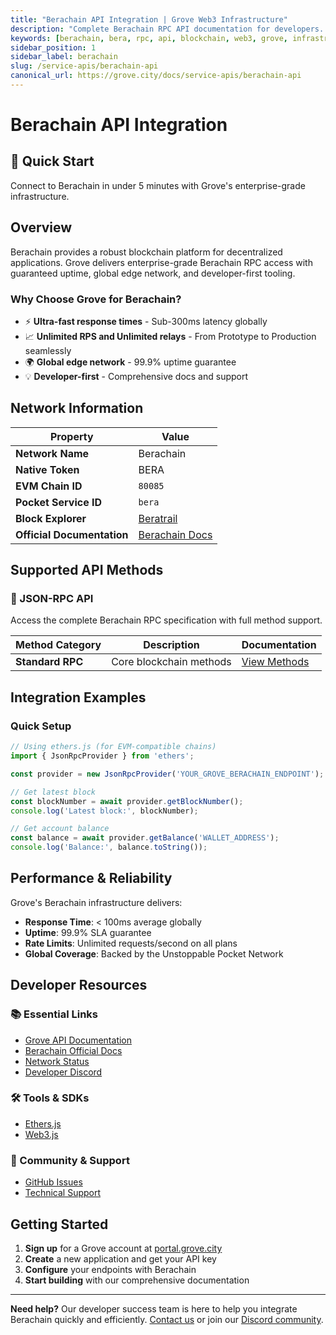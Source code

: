 ```yaml
---
title: "Berachain API Integration | Grove Web3 Infrastructure"
description: "Complete Berachain RPC API documentation for developers. Fast, reliable Berachain blockchain access with Grove's enterprise infrastructure. Get started in minutes."
keywords: [berachain, bera, rpc, api, blockchain, web3, grove, infrastructure, developers, integration]
sidebar_position: 1
sidebar_label: berachain
slug: /service-apis/berachain-api
canonical_url: https://grove.city/docs/service-apis/berachain-api
---
```


# Berachain API Integration

<div style={{background: "linear-gradient(135deg, #f4a261 0%, #2a9d8f 100%)", color: "white", padding: "1.5rem", borderRadius: "8px", margin: "1rem 0"}}>
  <h2 style={{color: "white", marginTop: 0}}>🚀 Quick Start</h2>
  <p style={{marginBottom: 0, fontSize: "1.1rem"}}>Connect to Berachain in under 5 minutes with Grove's enterprise-grade infrastructure.</p>
</div>

## Overview

Berachain provides a robust blockchain platform for decentralized applications. Grove delivers enterprise-grade Berachain RPC access with guaranteed uptime, global edge network, and developer-first tooling.

### Why Choose Grove for Berachain?

- ⚡ **Ultra-fast response times** - Sub-300ms latency globally
- 📈 **Unlimited RPS and Unlimited relays** - From Prototype to Production seamlessly
- 🌍 **Global edge network** - 99.9% uptime guarantee
- 💡 **Developer-first** - Comprehensive docs and support

## Network Information

| Property | Value |
|----------|-------|
| **Network Name** | Berachain |
| **Native Token** | BERA |
| **EVM Chain ID** | `80085` |
| **Pocket Service ID** | `bera` |
| **Block Explorer** | [Beratrail](https://beratrail.io) |
| **Official Documentation** | [Berachain Docs](https://docs.berachain.com/) |

## Supported API Methods

### 🔌 JSON-RPC API
Access the complete Berachain RPC specification with full method support.

| Method Category | Description | Documentation |
|-----------------|-------------|---------------|
| **Standard RPC** | Core blockchain methods | [View Methods](../grove-api/api-definition/definition#json-rpc-supported-methods) |

## Integration Examples

### Quick Setup

```javascript
// Using ethers.js (for EVM-compatible chains)
import { JsonRpcProvider } from 'ethers';

const provider = new JsonRpcProvider('YOUR_GROVE_BERACHAIN_ENDPOINT');

// Get latest block
const blockNumber = await provider.getBlockNumber();
console.log('Latest block:', blockNumber);

// Get account balance
const balance = await provider.getBalance('WALLET_ADDRESS');
console.log('Balance:', balance.toString());
```

## Performance & Reliability

Grove's Berachain infrastructure delivers:

- **Response Time**: < 100ms average globally
- **Uptime**: 99.9% SLA guarantee  
- **Rate Limits**: Unlimited requests/second on all plans
- **Global Coverage**: Backed by the Unstoppable Pocket Network

## Developer Resources

### 📚 Essential Links
- [Grove API Documentation](../grove-api/overview/grove-api)
- [Berachain Official Docs](https://docs.berachain.com/)
- [Network Status](https://status.grove.city)
- [Developer Discord](https://discord.gg/build-with-grove)

### 🛠️ Tools & SDKs
- [Ethers.js](https://docs.ethers.io/)
- [Web3.js](https://web3js.readthedocs.io/)

### 💬 Community & Support
- [GitHub Issues](https://github.com/buildwithgrove/path)  
- [Technical Support](https://discord.com/channels/824324475256438814/1150805396085293106)

## Getting Started

1. **Sign up** for a Grove account at [portal.grove.city](https://portal.grove.city)
2. **Create** a new application and get your API key
3. **Configure** your endpoints with Berachain
4. **Start building** with our comprehensive documentation

---

<div style={{background: "#f8f9fa", padding: "1rem", borderLeft: "4px solid #007bff", margin: "1rem 0"}}>
  <strong>Need help?</strong> Our developer success team is here to help you integrate Berachain quickly and efficiently. <a href="mailto:portal@grove.city">Contact us</a> or join our <a href="https://discord.gg/build-with-grove">Discord community</a>.
</div>
